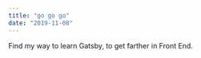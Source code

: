 ```yaml
---
title: "go go go"
date: "2019-11-08"
---
```


Find my way to learn Gatsby, to get farther in Front End.
